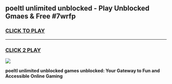 
## poeltl unlimited unblocked - Play Unblocked Gmaes & Free #7wrfp
<h3>
<a href="https://news.freeplayer.one?title=poeltl_unlimited_unblocked&ref=26F">CLICK TO PLAY</a></h3>
<hr>

<h3>
<a href="https://news.freeplayer.one?title=poeltl_unlimited_unblocked&ref=26F">CLICK 2 PLAY</a>
  
</h3>

<a href="https://news.freeplayer.one?title=poeltl_unlimited_unblocked&ref=26F/"><img src="https://clearcache.store/games.png"></a>


**poeltl unlimited unblocked games unblocked: Your Gateway to Fun and Accessible Online Gaming**
